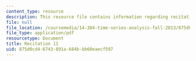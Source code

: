 ```yaml
---
content_type: resource
description: This resource file contains information regarding recitation 11.
file: null
file_location: /coursemedia/14-384-time-series-analysis-fall-2013/875d0cd46743891a684bbb60eaecf597_MIT14_384F13_rec11.pdf
file_type: application/pdf
resourcetype: Document
title: Recitation 11
uid: 875d0cd4-6743-891a-684b-bb60eaecf597
---
```

